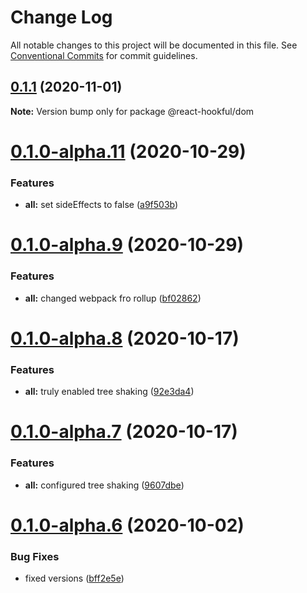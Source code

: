 # Change Log

All notable changes to this project will be documented in this file.
See [Conventional Commits](https://conventionalcommits.org) for commit guidelines.

## [0.1.1](https://github.com/Frantss/react-hookful/tree/master/packages/dom/compare/@react-hookful/dom@0.1.0-alpha.11...@react-hookful/dom@0.1.1) (2020-11-01)

**Note:** Version bump only for package @react-hookful/dom





# [0.1.0-alpha.11](https://github.com/Frantss/react-hookful/tree/master/packages/dom/compare/@react-hookful/dom@0.1.0-alpha.9...@react-hookful/dom@0.1.0-alpha.11) (2020-10-29)


### Features

* **all:** set sideEffects to false ([a9f503b](https://github.com/Frantss/react-hookful/tree/master/packages/dom/commit/a9f503b3f60ede433927fa770283d94be0755cec))





# [0.1.0-alpha.9](https://github.com/Frantss/react-hookful/tree/master/packages/dom/compare/@react-hookful/dom@0.1.0-alpha.8...@react-hookful/dom@0.1.0-alpha.9) (2020-10-29)


### Features

* **all:** changed webpack fro rollup ([bf02862](https://github.com/Frantss/react-hookful/tree/master/packages/dom/commit/bf02862386c9c3f71650bc4da96ca843543ccde3))





# [0.1.0-alpha.8](https://github.com/Frantss/react-hookful/tree/master/packages/dom/compare/@react-hookful/dom@0.1.0-alpha.7...@react-hookful/dom@0.1.0-alpha.8) (2020-10-17)


### Features

* **all:** truly enabled tree shaking ([92e3da4](https://github.com/Frantss/react-hookful/tree/master/packages/dom/commit/92e3da4f5fd9a08095ec845776663452e151258a))





# [0.1.0-alpha.7](https://github.com/Frantss/react-hookful/tree/master/packages/dom/compare/@react-hookful/dom@0.1.0-alpha.6...@react-hookful/dom@0.1.0-alpha.7) (2020-10-17)


### Features

* **all:** configured tree shaking ([9607dbe](https://github.com/Frantss/react-hookful/tree/master/packages/dom/commit/9607dbe7e1b125e79c1c5d767bc6959593b7df99))





# [0.1.0-alpha.6](https://github.com/Frantss/react-hookful/tree/master/packages/dom/compare/@react-hookful/dom@0.1.0-alpha.5...@react-hookful/dom@0.1.0-alpha.6) (2020-10-02)


### Bug Fixes

* fixed versions ([bff2e5e](https://github.com/Frantss/react-hookful/tree/master/packages/dom/commit/bff2e5ecb6eb6cc1cca85aa5587848779cdbe9ba))
